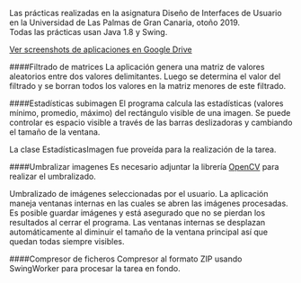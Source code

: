 
Las prácticas realizadas en la asignatura Diseño de Interfaces de Usuario en la Universidad de Las Palmas de Gran Canaria, otoño 2019.  
Todas las prácticas usan Java 1.8 y Swing.

[Ver screenshots de aplicaciones en Google Drive](https://drive.google.com/open?id=1h6EhFd0-cS6E1Zv6pzDUVUyoEg3_Z4sV)

####Filtrado de matrices
La aplicación genera una matriz de valores aleatorios entre dos valores delimitantes. Luego se determina el valor del filtrado y se borran todos los valores en la matriz menores de este filtrado.

####Estadísticas subimagen
El programa calcula las estadísticas (valores mínimo, promedio, máximo) del rectángulo visible de una imagen. Se puede controlar es espacio visible a través de las barras deslizadoras y cambiando el tamaño de la ventana.

La clase EstadísticasImagen fue proveída para la realización de la tarea.  

####Umbralizar imagenes
Es necesario adjuntar la librería [OpenCV](https://opencv.org/releases/) para realizar el umbralizado.

Umbralizado de imágenes seleccionadas por el usuario. La aplicación maneja ventanas internas en las cuales se abren las imágenes procesadas. Es posible guardar imágenes y está asegurado que no se pierdan los resultados al cerrar el programa. Las ventanas internas se desplazan automáticamente al diminuir el tamaño de la ventana principal así que quedan todas siempre visibles. 

####Compresor de ficheros
Compresor al formato ZIP usando SwingWorker para procesar la tarea en fondo.
